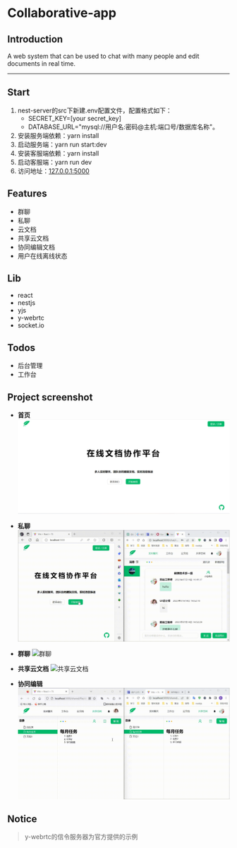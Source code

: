 # Collaborative-app
## Introduction
A web system that can be used to chat with many people and edit documents in real time.

---
## Start
1. nest-server的src下新建.env配置文件，配置格式如下：
   - SECRET_KEY=[your secret_key]
   - DATABASE_URL="mysql://用户名:密码@主机:端口号/数据库名称"。
2. 安装服务端依赖：yarn install
3. 启动服务端：yarn run start:dev
4. 安装客服端依赖：yarn install
5. 启动客服端：yarn run dev
6. 访问地址：[127.0.0.1:5000](127.0.0.1:5000)

## Features
- 群聊
- 私聊
- 云文档
- 共享云文档
- 协同编辑文档
- 用户在线离线状态

## Lib
- react
- nestjs
- yjs
- y-webrtc
- socket.io

## Todos
- 后台管理
- 工作台

## Project screenshot
- **首页**
![首页](docs/img/首页.png)

- **私聊**
![私聊](docs/gif/私聊.gif)

- **群聊**
![群聊](docs/gif/群聊.gif)

- **共享云文档**
![共享云文档](docs/gif/共享云文档.gif)
- **协同编辑**
![协同编辑](docs/gif/协同编辑.gif)
  
## Notice
> y-webrtc的信令服务器为官方提供的示例

